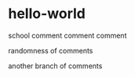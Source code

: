 # hello-world
school
comment comment comment



randomness of comments




another branch of comments
